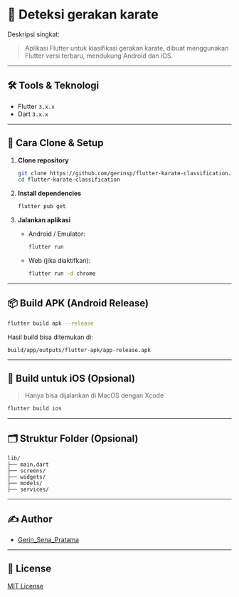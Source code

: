# 📱 Deteksi gerakan karate 

Deskripsi singkat:

> Aplikasi Flutter untuk klasifikasi gerakan karate, dibuat menggunakan Flutter versi terbaru, mendukung Android dan iOS.

---

## 🛠️ Tools & Teknologi
- Flutter `3.x.x`
- Dart `3.x.x`

---

## 🔧 Cara Clone & Setup

1. **Clone repository**
   ```bash
   git clone https://github.com/gerinsp/flutter-karate-classification.git
   cd flutter-karate-classification
   ```

2. **Install dependencies**
   ```bash
   flutter pub get
   ```

3. **Jalankan aplikasi**
    - Android / Emulator:
      ```bash
      flutter run
      ```
    - Web (jika diaktifkan):
      ```bash
      flutter run -d chrome
      ```

---

## 📦 Build APK (Android Release)
```bash
flutter build apk --release
```
Hasil build bisa ditemukan di:
```
build/app/outputs/flutter-apk/app-release.apk
```

---

## 📱 Build untuk iOS (Opsional)
> Hanya bisa dijalankan di MacOS dengan Xcode

```bash
flutter build ios
```

---

## 🗂️ Struktur Folder (Opsional)
```
lib/
├── main.dart
├── screens/
├── widgets/
├── models/
├── services/
```

---

## ✍️ Author
- [Gerin_Sena_Pratama](https://github.com/username)

---

## 📃 License
[MIT License](LICENSE)
